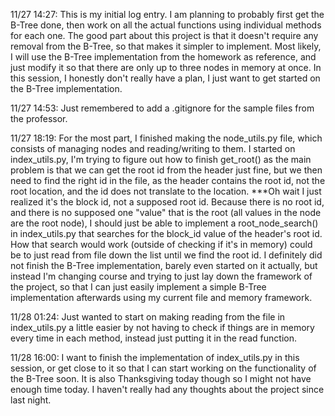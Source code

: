11/27   14:27:  This is my initial log entry. I am planning to probably first get the B-Tree done, then work on all the actual functions using individual methods for each one. 
                The good part about this project is that it doesn't require any removal from the B-Tree, so that makes it simpler to implement. Most likely, I will use the 
                B-Tree implementation from the homework as reference, and just modify it so that there are only up to three nodes in memory at once.
                In this session, I honestly don't really have a plan, I just want to get started on the B-Tree implementation.

11/27   14:53:  Just remembered to add a .gitignore for the sample files from the professor.

11/27   18:19:  For the most part, I finished making the node_utils.py file, which consists of managing nodes and reading/writing to them.
                I started on index_utils.py, I'm trying to figure out how to finish get_root() as the main problem is that we can get the root id from the header just fine,
                    but we then need to find the right id in the file, as the header contains the root id, not the root location, and the id does not translate to the location.
                    ***Oh wait I just realized it's the block id, not a supposed root id. Because there is no root id, and there is no supposed one "value" that is the root
                       (all values in the node are the root node), I should just be able to implement a root_node_search() in index_utils.py that searches for the block_id value of
                       the header's root id. How that search would work (outside of checking if it's in memory) could be to just read from file down the list until we find the root id.
                I definitely did not finish the B-Tree implementation, barely even started on it actually, but instead I'm changing course and trying to just lay down the framework 
                    of the project, so that I can just easily implement a simple B-Tree implementation afterwards using my current file and memory framework.

11/28   01:24:  Just wanted to start on making reading from the file in index_utils.py a little easier by not having to check if things are in memory every time in each method,
                instead just putting it in the read function.

11/28   16:00:  I want to finish the implementation of index_utils.py in this session, or get close to it so that I can start working on the functionality of the B-Tree soon. It is 
                also Thanksgiving today though so I might not have enough time today. I haven't really had any thoughts about the project since last night.